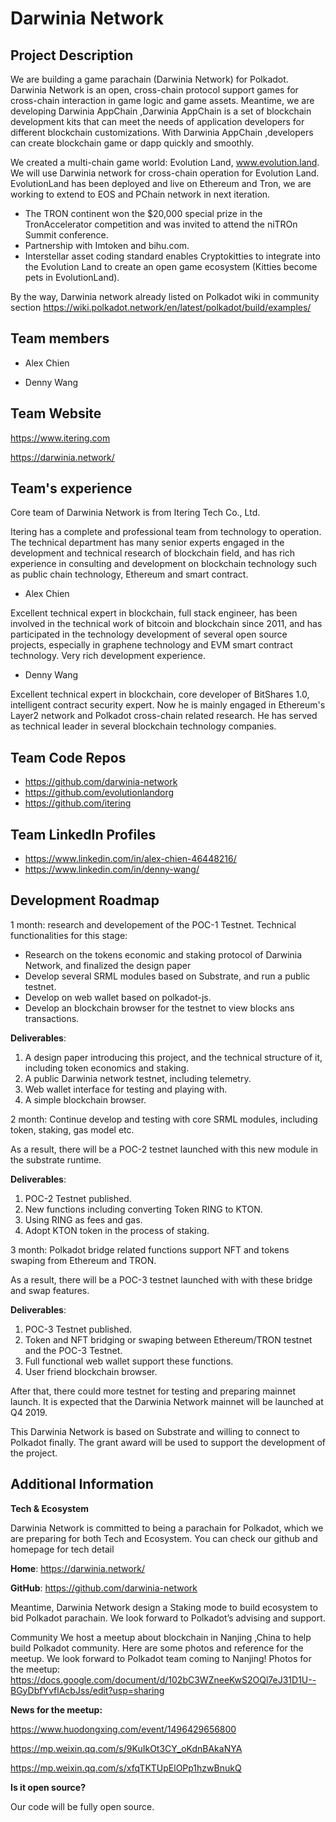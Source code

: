 # Darwinia Network

## Project Description
We are building a game parachain (Darwinia Network) for Polkadot. Darwinia Network is an open, cross-chain protocol support games for cross-chain interaction in game logic and game assets. Meantime, we are developing Darwinia AppChain ,Darwinia AppChain is a set of blockchain development kits that can meet the needs of application developers for different blockchain customizations. With Darwinia AppChain ,developers can create blockchain game or dapp quickly and smoothly.

We created a multi-chain game world: Evolution Land, www.evolution.land. We will use Darwinia network for cross-chain operation for Evolution Land. EvolutionLand has been deployed and live on Ethereum and Tron, we are working to extend to EOS and PChain network in next iteration.

* The TRON continent won the $20,000 special prize in the TronAccelerator competition and was invited to attend the niTROn Summit conference.
* Partnership with Imtoken and bihu.com.
* Interstellar asset coding standard enables Cryptokitties to integrate into the Evolution Land to create an open game ecosystem (Kitties become pets in EvolutionLand).

By the way, Darwinia network already listed on Polkadot wiki in community section https://wiki.polkadot.network/en/latest/polkadot/build/examples/

## Team members
* Alex Chien

* Denny Wang


## Team Website	
https://www.itering.com

https://darwinia.network/


## Team's experience
Core team of Darwinia Network is from Itering Tech Co., Ltd. 

Itering has a complete and professional team from technology to operation. The technical department has many senior experts engaged in the development and technical research of blockchain field, and has rich experience in consulting and development on blockchain technology such as public chain technology, Ethereum and smart contract.

* Alex Chien

Excellent technical expert in blockchain, full stack engineer, has been involved in the technical work of bitcoin and blockchain since 2011, and has participated in the technology development of several open source projects, especially in graphene technology and EVM smart contract technology. Very rich development experience.

* Denny Wang	

Excellent technical expert in blockchain, core developer of BitShares 1.0, intelligent contract security expert. Now he is mainly engaged in Ethereum's Layer2 network and Polkadot cross-chain related research. He has served as technical leader in several blockchain technology companies.

## Team Code Repos
* https://github.com/darwinia-network
* https://github.com/evolutionlandorg
* https://github.com/itering

## Team LinkedIn Profiles
* https://www.linkedin.com/in/alex-chien-46448216/
* https://www.linkedin.com/in/denny-wang/

## Development Roadmap

1 month: research and developement of the POC-1 Testnet. Technical functionalities for this stage:

* Research on the tokens economic and staking protocol of Darwinia Network, and finalized the design paper
* Develop several SRML modules based on Substrate, and run a public testnet.
* Develop on web wallet based on polkadot-js.
* Develop an blockchain browser for the testnet to view blocks ans transactions.

**Deliverables**:
1. A design paper introducing this project, and the technical structure of it, including token economics and staking.
2. A public Darwinia network testnet, including telemetry.
2. Web wallet interface for testing and playing with.
3. A simple blockchain browser.


2 month: Continue develop and testing with core SRML modules, including token, staking, gas model etc.

As a result, there will be a POC-2 testnet launched with this new module in the substrate runtime.

**Deliverables**: 
1. POC-2 Testnet published.
2. New functions including converting Token RING to KTON.
3. Using RING as fees and gas.
4. Adopt KTON token in the process of staking.


3 month: Polkadot bridge related functions support NFT and tokens swaping from Ethereum and TRON.

As a result, there will be a POC-3 testnet launched with with these bridge and swap features.

**Deliverables**:
1. POC-3 Testnet published.
2. Token and NFT bridging or swaping between Ethereum/TRON testnet and the POC-3 Testnet.
3. Full functional web wallet support these functions.
4. User friend blockchain browser.


After that, there could more testnet for testing and preparing mainnet launch. It is expected that the Darwinia Network mainnet will be launched at Q4 2019.

This Darwinia Network is based on Substrate and willing to connect to Polkadot finally. The grant award will be used to support the development of the project.


## Additional Information
**Tech & Ecosystem**

Darwinia Network is committed to being a parachain for Polkadot, which we are preparing for both Tech and Ecosystem.
You can check our github and homepage for tech detail

**Home**: https://darwinia.network/

**GitHub**: https://github.com/darwinia-network

Meantime, Darwinia Network design a Staking mode to build ecosystem to bid Polkadot parachain. We look forward to Polkadot’s advising and support.

Community
We host a meetup about blockchain in Nanjing ,China to help build Polkadot community. Here are some photos and reference for the meetup.  We look forward to Polkadot team coming to Nanjing!
Photos for the meetup: https://docs.google.com/document/d/102bC3WZneeKwS2OQl7eJ31D1U--BGyDbfYvflAcbJss/edit?usp=sharing

**News for the meetup:**

https://www.huodongxing.com/event/1496429656800

https://mp.weixin.qq.com/s/9KuIkOt3CY_oKdnBAkaNYA

https://mp.weixin.qq.com/s/xfqTKTUpElOPp1hzwBnukQ

**Is it open source?** 

Our code will be fully open source.

